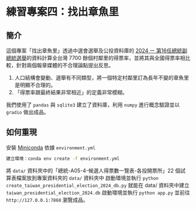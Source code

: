 # 練習專案四：找出章魚里

## 簡介
這個專案「找出章魚里」透過中選會選舉及公投資料庫的 [2024 ー 第16任總統副總統選舉](https://db.cec.gov.tw/ElecTable/Election/ElecTickets?dataType=tickets&typeId=ELC&subjectId=P0&legisId=00&themeId=4d83db17c1707e3defae5dc4d4e9c800&dataLevel=N&prvCode=00&cityCode=000&areaCode=00&deptCode=000&liCode=0000)的資料計算全台灣 7700 餘個村鄰里的得票率，並將其與全國得票率相比較，針對兩個報章媒體的不合理論點提出反思。

1. 人口結構會變動、選舉有不同類型，將一個特定村鄰里訂為長年不變的章魚里是明顯不合理的。
2. 「得票率跟最終結果非常相近」的定義非常模糊。

我們使用了 `pandas` 與 `sqlite3` 建立了資料庫，利用 `numpy` 進行概念驗證並以 `gradio` 做出成品。

## 如何重現

安裝 [Miniconda](https://www.anaconda.com/docs/getting-started/miniconda/main)
依據 `environment.yml` 

```bash
建立環境：conda env create -f environment.yml
```

將 `data/` 資料夾中的「總統-A05-4-候選人得票數一覽表-各投開票所」22 個試算表檔案放到專案資料夾的 `data/` 資料夾中
啟動環境並執行 `python create_taiwan_presidential_election_2024_db.py` 就能在 data/ 資料夾中建立 `taiwan_presidential_election_2024.db`
啟動環境並執行 `python app.py` 並前往 `http://127.0.0.1:7860` 瀏覽成品。